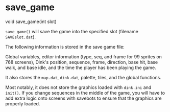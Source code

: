 # save_game

<Prototype>void save_game(int slot)</Prototype>

`save_game()` will save the game into the specified slot (filename `SAVEslot.dat`).

The following information is stored in the save game file:

Global variables, editor information (type, seq, and frame for 99 sprites on 768 screens), Dink's position, sequence, frame, direction, base hit, base walk, and base idle, and the time the player has been playing the game.

<VersionInfo dink="1.08" freedink="all">

It also stores the `map.dat`, `dink.dat`, palette, tiles, and the global functions.

</VersionInfo>

Most notably, it does not store the graphics loaded with `dink.ini` and `init()`. If you change sequences in the middle of the game, you will have to add extra logic onto screens with savebots to ensure that the graphics are properly loaded.
